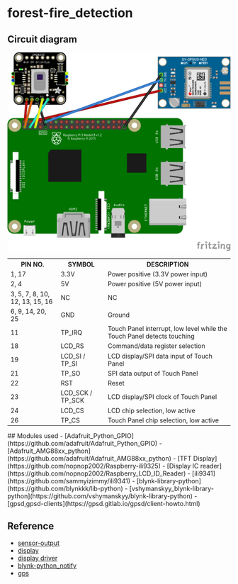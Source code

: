 # forest-fire_detection

## Circuit diagram
 ![circuit diagram](https://github.com/gharishkumar/forest-fire_detection/raw/main/forest_fire_detection_layout_bb.png)
<table class="wikitable">
<tbody><tr>
<th> PIN NO. </th>
<th> SYMBOL </th>
<th> DESCRIPTION
</th></tr>
<tr>
<td> 1, 17 </td>
<td> 3.3V </td>
<td> Power positive (3.3V power input)
</td></tr>
<tr>
<td> 2, 4 </td>
<td> 5V </td>
<td> Power positive (5V power input)
</td></tr>
<tr>
<td> 3, 5, 7, 8, 10, 12, 13, 15, 16 </td>
<td> NC </td>
<td> NC
</td></tr>
<tr>
<td> 6, 9, 14, 20, 25 </td>
<td> GND </td>
<td> Ground
</td></tr>
<tr>
<td> 11 </td>
<td> TP_IRQ </td>
<td> Touch Panel interrupt, low level while the Touch Panel detects touching
</td></tr>
<tr>
<td> 18 </td>
<td> LCD_RS </td>
<td> Command/data register selection
</td></tr>
<tr>
<td> 19 </td>
<td> LCD_SI / TP_SI </td>
<td> LCD display/SPI data input of Touch Panel
</td></tr>
<tr>
<td> 21 </td>
<td> TP_SO </td>
<td> SPI data output of Touch Panel
</td></tr>
<tr>
<td> 22 </td>
<td> RST </td>
<td> Reset
</td></tr>
<tr>
<td> 23 </td>
<td> LCD_SCK / TP_SCK </td>
<td> LCD display/SPI clock of Touch Panel
</td></tr>
<tr>
<td> 24 </td>
<td> LCD_CS </td>
<td> LCD chip selection, low active
</td></tr>
<tr>
<td> 26 </td>
<td> TP_CS </td>
<td> Touch Panel chip selection, low active
</td></tr></tbody></table>
## Modules used
 - [Adafruit_Python_GPIO](https://github.com/adafruit/Adafruit_Python_GPIO)
 - [Adafruit_AMG88xx_python](https://github.com/adafruit/Adafruit_AMG88xx_python)
 - [TFT Display](https://github.com/nopnop2002/Raspberry-ili9325)
 - [Display IC reader](https://github.com/nopnop2002/Raspberry_LCD_ID_Reader)
 - [ili9341](https://github.com/sammyizimmy/ili9341)
 - [blynk-library-python](https://github.com/blynkkk/lib-python)
 - [vshymanskyy_blynk-library-python](https://github.com/vshymanskyy/blynk-library-python)
 - [gpsd,gpsd-clients](https://gpsd.gitlab.io/gpsd/client-howto.html)

## Reference
 - [sensor-output](https://learn.adafruit.com/adafruit-amg8833-8x8-thermal-camera-sensor/python-circuitpython)
 - [display](https://www.raspberrypi.org/forums/viewtopic.php?t=257517)
 - [display driver](https://www.waveshare.com/wiki/3.5inch_RPi_LCD_(A))
 - [blynk-python_notify](https://github.com/vshymanskyy/blynk-library-python/blob/master/examples/tweet_notify.py)
 - [gps](https://maker.pro/raspberry-pi/tutorial/how-to-read-gps-data-with-python-on-a-raspberry-pi)
